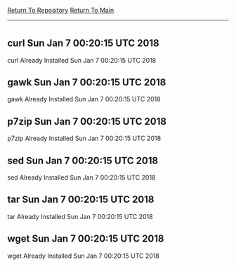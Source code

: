 [Return To Repository](https://github.com/deathbybandaid/piholeparser/)
[Return To Main](https://github.com/deathbybandaid/piholeparser/blob/master/RecentRunLogs/Mainlog.md)
____________________________________
# 
## curl Sun Jan 7 00:20:15 UTC 2018
curl Already Installed Sun Jan 7 00:20:15 UTC 2018
## gawk Sun Jan 7 00:20:15 UTC 2018
gawk Already Installed Sun Jan 7 00:20:15 UTC 2018
## p7zip Sun Jan 7 00:20:15 UTC 2018
p7zip Already Installed Sun Jan 7 00:20:15 UTC 2018
## sed Sun Jan 7 00:20:15 UTC 2018
sed Already Installed Sun Jan 7 00:20:15 UTC 2018
## tar Sun Jan 7 00:20:15 UTC 2018
tar Already Installed Sun Jan 7 00:20:15 UTC 2018
## wget Sun Jan 7 00:20:15 UTC 2018
wget Already Installed Sun Jan 7 00:20:15 UTC 2018
